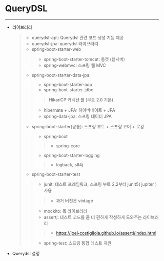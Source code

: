 # QueryDSL
- - -
- 라이브러리
  > - querydsl-apt: Querydsl 관련 코드 생성 기능 제공
  > - querydsl-jpa: querydsl 라이브러리
  > - spring-boot-starter-web
  > >  - spring-boot-starter-tomcat: 톰캣 (웹서버)
  > >  - spring-webmvc: 스프링 웹 MVC
  >
  > - spring-boot-starter-data-jpa
  > >  - spring-boot-starter-aop
  > >  - spring-boot-starter-jdbc
  > > > HikariCP 커넥션 풀 (부트 2.0 기본)
  > >
  > > - hibernate + JPA: 하이버네이트 + JPA
  > > - spring-data-jpa: 스프링 데이터 JPA
  >
  > - spring-boot-starter(공통): 스프링 부트 + 스프링 코어 + 로깅
  > > - spring-boot
  > > > - spring-core
  > >
  > > - spring-boot-starter-logging
  > > > - logback, slf4j
  >
  > - spring-boot-starter-test
  > > - junit: 테스트 프레임워크, 스프링 부트 2.2부터 junit5( jupiter ) 사용
  > > > - 과거 버전은 vintage
  > >
  > > - mockito: 목 라이브러리
  > > - assertj: 테스트 코드를 좀 더 편하게 작성하게 도와주는 라이브러리
  > > > - https://joel-costigliola.github.io/assertj/index.html
  > >
  > > - spring-test: 스프링 통합 테스트 지원
- Querydsl 설정